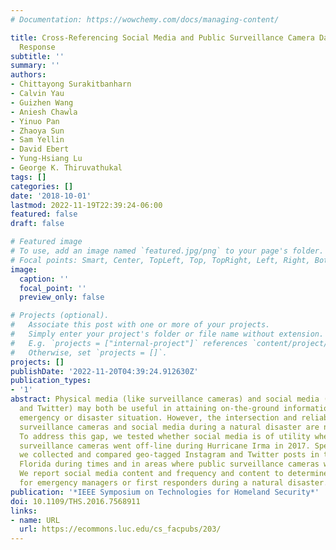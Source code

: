 ```yaml
---
# Documentation: https://wowchemy.com/docs/managing-content/

title: Cross-Referencing Social Media and Public Surveillance Camera Data for Disaster
  Response
subtitle: ''
summary: ''
authors:
- Chittayong Surakitbanharn
- Calvin Yau
- Guizhen Wang
- Aniesh Chawla
- Yinuo Pan
- Zhaoya Sun
- Sam Yellin
- David Ebert
- Yung-Hsiang Lu
- George K. Thiruvathukal
tags: []
categories: []
date: '2018-10-01'
lastmod: 2022-11-19T22:39:24-06:00
featured: false
draft: false

# Featured image
# To use, add an image named `featured.jpg/png` to your page's folder.
# Focal points: Smart, Center, TopLeft, Top, TopRight, Left, Right, BottomLeft, Bottom, BottomRight.
image:
  caption: ''
  focal_point: ''
  preview_only: false

# Projects (optional).
#   Associate this post with one or more of your projects.
#   Simply enter your project's folder or file name without extension.
#   E.g. `projects = ["internal-project"]` references `content/project/deep-learning/index.md`.
#   Otherwise, set `projects = []`.
projects: []
publishDate: '2022-11-20T04:39:24.912630Z'
publication_types:
- '1'
abstract: Physical media (like surveillance cameras) and social media (like Instagram
  and Twitter) may both be useful in attaining on-the-ground information during an
  emergency or disaster situation. However, the intersection and reliability of both
  surveillance cameras and social media during a natural disaster are not fully understood.
  To address this gap, we tested whether social media is of utility when physical
  surveillance cameras went off-line during Hurricane Irma in 2017. Specifically,
  we collected and compared geo-tagged Instagram and Twitter posts in the state of
  Florida during times and in areas where public surveillance cameras went off-line.
  We report social media content and frequency and content to determine the utility
  for emergency managers or first responders during a natural disaster.
publication: '*IEEE Symposium on Technologies for Homeland Security*'
doi: 10.1109/THS.2016.7568911
links:
- name: URL
  url: https://ecommons.luc.edu/cs_facpubs/203/
---
```

